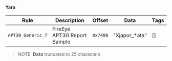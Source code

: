 #### Yara

| Rule              | Description                 | Offset   | Data                    | Tags |
| ----------------- | --------------------------- | -------- | ----------------------- | ---- |
| `APT30_Generic_7` | FireEye APT30 Report Sample | `0x7480` | &#34;Xjapor\_\*ata&#34; | []   |

> NOTE: **Data** truncated to 25 characters
